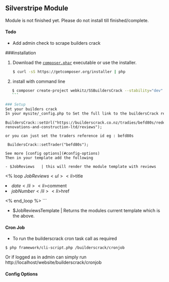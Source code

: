 ## Silverstripe Module ##

Module is not finished yet. Please do not install till finished/complete.

#### Todo 
- Add admin check to scrape builders crack

###installation

1. Download the [`composer.phar`](https://getcomposer.org/composer.phar) executable or use the installer.

    ``` sh
    $ curl -sS https://getcomposer.org/installer | php
    ```

2. install with command line 
 ``` sh
    $ composer create-project webkitz/SSBuildersCrack --stability="dev"
    ```

### Setup
Set your builders crack 
In your mysite/_config.php to Set the full link to the buildersCrack review do the following 
 ```
    BuildersCrack::setUrl("https://builderscrack.co.nz/tradies/befd80s/redefine-renovations-and-construction-ltd/reviews");
 ```
 or you can just set the traders reference id eg : befd80s
  ```
     BuildersCrack::setTrader("befd80s");
  ```
See more [config options](#config-options)
Then in your template add the following

- $JobReviews   | this will render the module template with reviews
 ```
<% loop $JobReviews %>
    <ul>
        <li>$title</li>
        <li>$date</li>
        <li>$comment</li>
        <li>$jobNumber</li>
        <li>$href</li>
    </ul>

<% end_loop %>
    ```
    
- $JobReviewsTemplate | Returns the modules current template which is the above.

#### Cron Job 
- To run the builderscrack cron task call as required 
 ```
 $ php framework/cli-script.php /builderscrack/cronjob
  ```
Or if logged as in admin can simply run http://localhost/website/builderscrack/cronjob


#### Config Options
